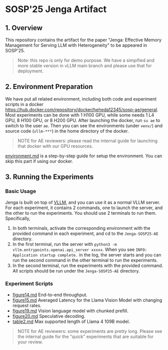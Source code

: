# SOSP'25 Jenga Artifact

## 1. Overview
This repository contains the artifact for the paper "Jenga: Effective Memory Management for Serving LLM with Heterogeneity" to be appeared in SOSP'25.
> Note: this repo is only for demo purpose. We have a simpified and more stable version in vLLM main branch and please  use that for deployment.

## 2. Environment Preparation
We have put all related environment, including both code and experiment scripts in a docker https://hub.docker.com/repository/docker/heheda12345/sosp-ae/general. Most experiments can be done with 1 H100 GPU, while some needs 1 L4 GPU, 8 H100 GPU, or 8 H200 GPU. After launching the docker, run `su ae` to switch to the user `ae`. Then you can see the environments (under `venv/`) and source code (`vllm-***`) in the home directory of the docker.

> NOTE for AE reviewers: please read the internal guide for launching that docker with our GPU resources.

[environment.md](environment.md) is a step-by-step guide for setup the environment. You can skip this part if using our docker.

## 3. Running the Experiments

### Basic Usage
Jenga is built on top of [VLLM](https://github.com/vllm-project/vllm), and you can use it as a normal VLLM server.
For each experiment, it contains 2 commands, one to launch the server, and the other to run the experiments. You should use 2 terminals to run them. Specifically,

1. In both terminals, activate the corresponding environment with the provided command in each experiment, and cd to the `Jenga-SOSP25-AE` directory.
2. In the first terminal, run the server with `python3 -m vllm.entrypoints.openai.api_server xxxxx`. When you see `INFO:     Application startup complete.` in the log, the server starts and you can run the second command in the other terminal to run the experiments.
3. In the second terminal, run the experiments with the provided command.
All scripts should be run under the `Jenga-SOSP25-AE` directory.

### Experiment Scripts
* [figure14.md](figure14.md) End-to-end throughput.
* [figure15.md](figure15.md) Averaged Latency for the Llama Vision Model with changing request rates.
* [figure19.md](figure19.md) Vision language model with chunked prefill.
* [figure20.md](figure20.md) Speculative decoding.
* [table2.md](table2.md) Max supported length of Llama 4 109B model.
> NOTE for AE reviewers: some experiments are pretty long. Please see the internal guide for the "quick" experiments that are suitable for your review.
